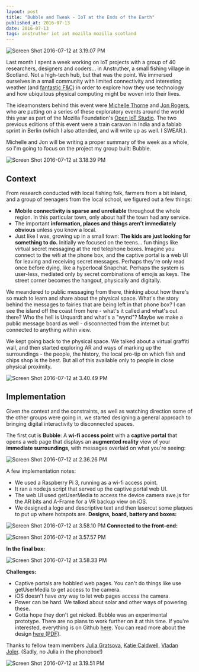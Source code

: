 ```yaml
---
layout: post
title: "Bubble and Tweak - IoT at the Ends of the Earth"
published_at: 2016-07-13
date: 2016-07-13
tags: anstruther iot iot mozilla mozilla scotland
---
```


![Screen Shot 2016-07-12 at 3.19.07 PM](screen-shot-2016-07-12-at-3-19-07-pm.png)

Last month I spent a week working on IoT projects with a group of 40 researchers, designers and coders... in Anstruther, a small fishing village in Scotland. Not a high-tech hub, but that was the point. We immersed ourselves in a small community with limited connectivity and interesting weather (and [fantastic F&C](https://www.tripadvisor.com/Restaurant_Review-g551743-d1898308-Reviews-The_Wee_Chippy-Anstruther_Fife_Scotland.html)) in order to explore how they use technology and how ubiquitous physical computing might be woven into their lives.

The ideamonsters behind this event were [Michelle Thorne](https://twitter.com/thornet) and [Jon Rogers](https://twitter.com/ileddigital), who are putting on a series of these exploratory events around the world this year as part of the Mozilla Foundation's [Open IoT Studio](https://wiki.mozilla.org/Open_IoT). The two previous editions of this event were a train caravan in India and a fablab sprint in Berlin (which I also attended, and will write up as well. I SWEAR.).

Michelle and Jon will be writing a proper summary of the week as a whole, so I'm going to focus on the project my group built: Bubble.

![Screen Shot 2016-07-12 at 3.18.39 PM](screen-shot-2016-07-12-at-3-18-39-pm.png)

## **Context**

From research conducted with local fishing folk, farmers from a bit inland, and a group of teenagers from the local school, we figured out a few things:

*   **Mobile connectivity is sparse and unreliable** throughout the whole region. In this particular town, only about half the town had any service.
*   The important **information, places and things aren't immediately obvious** unless you know a local.
*   Just like I was, growing up in a small town: **The kids are just looking for something to do.**
Initially we focused on the teens... fun things like virtual secret messaging at the red telephone boxes. Imagine you connect to the wifi at the phone box, and the captive portal is a web UI for leaving and receiving secret messages. Perhaps they're only read once before dying, like a hyperlocal Snapchat. Perhaps the system is user-less, mediated only by secret combinations of emojis as keys. The street corner becomes the hangout, physically and digitally.

We meandered to public messaging from there, thinking about how there's so much to learn and share about the physical space. What's the story behind the messages to fairies that are being left in that phone box? I can see the island off the coast from here - what's it called and what's out there? Who the hell is Urquardt and what's a "wynd"? Maybe we make a public message board as well - disconnected from the internet but connected to anything within view.

We kept going back to the physical space. We talked about a virtual graffiti wall, and then started exploring AR and ways of marking up the surroundings - the people, the history, the local pro-tip on which fish and chips shop is the best. But all of this available only to people in close physical proximity.

![Screen Shot 2016-07-12 at 3.40.49 PM](screen-shot-2016-07-12-at-3-40-49-pm.png)


## **Implementation**

Given the context and the constraints, as well as watching direction some of the other groups were going in, we started designing a general approach to bringing digital interactivity to disconnected spaces.

The first cut is **Bubble**: A **wi-fi access point** with a **captive portal** that opens a web page that displays an **augmented reality** view of your **immediate surroundings**, with messages overlaid on what you're seeing:

![Screen Shot 2016-07-12 at 2.36.26 PM](screen-shot-2016-07-12-at-2-36-26-pm.png)

A few implementation notes:

*   We used a Raspberry Pi 3, running as a wi-fi access point.
*   It ran a node.js script that served up the captive portal web UI.
*   The web UI used getUserMedia to access the device camera awe.js for the AR bits and A-Frame for a VR backup view on iOS.
*   We designed a logo and descriptive text and then lasercut some plaques to put up where hotspots are.
**Designs, board, battery and boxes:**

![Screen Shot 2016-07-12 at 3.58.10 PM](screen-shot-2016-07-12-at-3-58-10-pm.png)
**Connected to the front-end:**

![Screen Shot 2016-07-12 at 3.57.57 PM](screen-shot-2016-07-12-at-3-57-57-pm.png)

**In the final box:**

![Screen Shot 2016-07-12 at 3.58.33 PM](screen-shot-2016-07-12-at-3-58-33-pm.png)

**Challenges:**

*   Captive portals are hobbled web pages. You can't do things like use getUserMedia to get access to the camera.
*   iOS doesn't have *any* way to let web pages access the camera.
*   Power can be hard. We talked about solar and other ways of powering these.
*   Gotta hope they don't get nicked.
Bubble was an experimental prototype. There are no plans to work further on it at this time. If you're interested, everything is on Github [here](https://github.com/autonome/bubble). You can read more about the design [here (PDF)](https://www.dropbox.com/s/yj11w3g3scwu93q/Bubble_DesignSprint_Scotland.pdf?dl=0).

Thanks to fellow team members [Julia Gratsova](https://twitter.com/juliagratsova), [Katie Caldwell](https://twitter.com/kc_coffeekid), [Vladan Joler](https://twitter.com/thecreatureslab). (Sadly, no Julia in the phonebox!)

![Screen Shot 2016-07-12 at 3.19.51 PM](screen-shot-2016-07-12-at-3-19-51-pm.png)